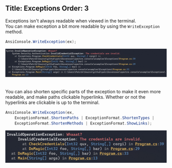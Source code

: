 Title: Exceptions
Order: 3
---

Exceptions isn't always readable when viewed in the terminal.  
You can make exception a bit more readable by using the `WriteException` method.

```csharp
AnsiConsole.WriteException(ex);
```

<img src="assets/images/exception.png" style="max-width: 100%; margin-bottom: 20px">



You can also shorten specific parts of the exception to make it even
more readable, and make paths clickable hyperlinks. Whether or not
the hyperlinks are clickable is up to the terminal. 

```csharp
AnsiConsole.WriteException(ex, 
    ExceptionFormat.ShortenPaths | ExceptionFormat.ShortenTypes |
    ExceptionFormat.ShortenMethods | ExceptionFormat.ShowLinks);
```

<img src="assets/images/compact_exception.png" style="max-width: 100%;">
